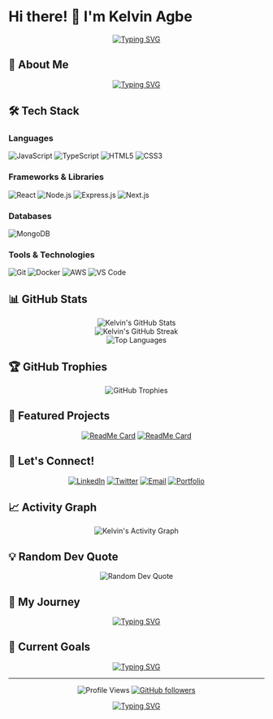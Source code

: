 # Hi there! 👋 I'm Kelvin Agbe

<div align="center">
  
[![Typing SVG](https://readme-typing-svg.herokuapp.com?font=Fira+Code&pause=1000&color=36BCF7&width=600&lines=Computer+Science+Student;Self-Taught+Web+Developer;Full-Stack+Enthusiast;Problem+Solver;Always+Coding%2C+Always+Learning)](https://git.io/typing-svg)

</div>

## 🚀 About Me

<div align="center">
  
[![Typing SVG](https://readme-typing-svg.herokuapp.com?font=Fira+Code&pause=2000&color=F7931E&width=800&lines=const+kelvin+%3D+%7B;++pronouns%3A+%22He%2FHim%22%2C;++background%3A+%22Computer+Science+Student+%26+Self-Taught+Web+Developer%22%2C;++passion%3A+%22Turning+ideas+into+reality+through+code%22%2C;++currentFocus%3A+%22Full-stack+web+development+%26+problem+solving%22%2C;++funFact%3A+%22Self-taught+developer+who+believes+the+best+teacher+is+curiosity%21+%F0%9F%9A%80%22;%7D%3B)](https://git.io/typing-svg)

</div>

## 🛠️ Tech Stack

### Languages
![JavaScript](https://img.shields.io/badge/-JavaScript-F7DF1E?style=flat-square&logo=javascript&logoColor=black)
![TypeScript](https://img.shields.io/badge/-TypeScript-3178C6?style=flat-square&logo=typescript&logoColor=white)
![HTML5](https://img.shields.io/badge/-HTML5-E34F26?style=flat-square&logo=html5&logoColor=white)
![CSS3](https://img.shields.io/badge/-CSS3-1572B6?style=flat-square&logo=css3&logoColor=white)

### Frameworks & Libraries
![React](https://img.shields.io/badge/-React-61DAFB?style=flat-square&logo=react&logoColor=black)
![Node.js](https://img.shields.io/badge/-Node.js-339933?style=flat-square&logo=node.js&logoColor=white)
![Express.js](https://img.shields.io/badge/-Express.js-000000?style=flat-square&logo=express&logoColor=white)
![Next.js](https://img.shields.io/badge/-Next.js-000000?style=flat-square&logo=next.js&logoColor=white)

### Databases
![MongoDB](https://img.shields.io/badge/-MongoDB-47A248?style=flat-square&logo=mongodb&logoColor=white)

### Tools & Technologies
![Git](https://img.shields.io/badge/-Git-F05032?style=flat-square&logo=git&logoColor=white)
![Docker](https://img.shields.io/badge/-Docker-2496ED?style=flat-square&logo=docker&logoColor=white)
![AWS](https://img.shields.io/badge/-AWS-232F3E?style=flat-square&logo=amazon-aws&logoColor=white)
![VS Code](https://img.shields.io/badge/-VS%20Code-007ACC?style=flat-square&logo=visual-studio-code&logoColor=white)

## 📊 GitHub Stats

<div align="center">
  <img src="https://github-readme-stats.vercel.app/api?username=Kelvinagbe&show_icons=true&theme=radical&hide_border=true" alt="Kelvin's GitHub Stats" />
</div>

<div align="center">
  <img src="https://github-readme-streak-stats.herokuapp.com/?user=Kelvinagbe&theme=radical&hide_border=true" alt="Kelvin's GitHub Streak" />
</div>

<div align="center">
  <img src="https://github-readme-stats.vercel.app/api/top-langs/?username=Kelvinagbe&layout=compact&theme=radical&hide_border=true" alt="Top Languages" />
</div>

## 🏆 GitHub Trophies

<div align="center">
  <img src="https://github-profile-trophy.vercel.app/?username=Kelvinagbe&theme=radical&no-frame=true&no-bg=true&row=1&column=7" alt="GitHub Trophies" />
</div>

## 🌟 Featured Projects

<div align="center">
  
[![ReadMe Card](https://github-readme-stats.vercel.app/api/pin/?username=Kelvinagbe&repo=ovrica&theme=radical&hide_border=true)](https://github.com/Kelvinagbe/ovrica)
[![ReadMe Card](https://github-readme-stats.vercel.app/api/pin/?username=Kelvinagbe&repo=another-cool-project&theme=radical&hide_border=true)](https://github.com/Kelvinagbe/Ovrica)

</div>

## 🤝 Let's Connect!

<div align="center">
  
[![LinkedIn](https://img.shields.io/badge/-LinkedIn-0077B5?style=for-the-badge&logo=linkedin&logoColor=white)](https://linkedin.com/in/your-linkedin)
[![Twitter](https://img.shields.io/badge/-Twitter-1DA1F2?style=for-the-badge&logo=twitter&logoColor=white)](https://twitter.com/your-twitter)
[![Email](https://img.shields.io/badge/-Email-D14836?style=for-the-badge&logo=gmail&logoColor=white)](mailto:your.email@example.com)
[![Portfolio](https://img.shields.io/badge/-Portfolio-000000?style=for-the-badge&logo=portfolio&logoColor=white)](https://your-portfolio.com)

</div>

## 📈 Activity Graph

<div align="center">
  <img src="https://github-readme-activity-graph.vercel.app/graph?username=Kelvinagbe&theme=react-dark&hide_border=true" alt="Kelvin's Activity Graph" />
</div>

## 💡 Random Dev Quote

<div align="center">
  <img src="https://quotes-github-readme.vercel.app/api?type=horizontal&theme=radical" alt="Random Dev Quote" />
</div>

## 🎯 My Journey

<div align="center">
  
[![Typing SVG](https://readme-typing-svg.herokuapp.com?font=Fira+Code&pause=1500&color=36BCF7&width=900&lines=%F0%9F%8E%93+Computer+Science+Student+passionate+about+software+development;%F0%9F%92%BB+Self-taught+Web+Developer+who+learned+through+hands-on+projects;%F0%9F%8C%90+Full-stack+focused+with+frontend+and+backend+experience;%F0%9F%94%A7+Problem+solver+who+breaks+down+complex+challenges;%F0%9F%93%9A+Continuous+learner+always+exploring+new+technologies)](https://git.io/typing-svg)

</div>

## 🎯 Current Goals

<div align="center">
  
[![Typing SVG](https://readme-typing-svg.herokuapp.com?font=Fira+Code&pause=2000&color=FF6B6B&width=800&lines=%F0%9F%94%AD+Building+real-world+applications+that+solve+actual+problems;%F0%9F%8C%B1+Deepening+knowledge+in+advanced+web+development;%F0%9F%91%AF+Contributing+to+open+source+projects;%F0%9F%92%AC+Sharing+knowledge+with+the+developer+community;%E2%9A%A1+Started+coding+to+build+websites%2C+now+I+can%27t+stop+creating%21)](https://git.io/typing-svg)

</div>

---

<div align="center">
  
![Profile Views](https://komarev.com/ghpvc/?username=Kelvinagbe&color=blueviolet&style=flat-square)
[![GitHub followers](https://img.shields.io/github/followers/Kelvinagbe?style=social)](https://github.com/Kelvinagbe)

[![Typing SVG](https://readme-typing-svg.herokuapp.com?font=Fira+Code&pause=3000&color=4ECDC4&width=600&lines=%22The+best+way+to+learn+programming;is+to+write+programs.%22;-+Self-taught+developer+mindset)](https://git.io/typing-svg)

</div>

<!---
Kelvinagbe/Kelvinagbe is a ✨ special ✨ repository because its `README.md` (this file) appears on your GitHub profile.
You can click the Preview link to take a look at your changes.
--->